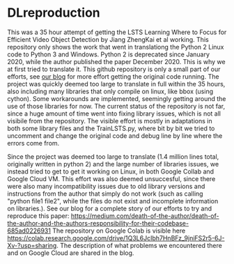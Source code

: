 # DLreproduction

This was a 35 hour attempt of getting the LSTS Learning Where to Focus for Efficient Video Object Detection by Jiang ZhengKai et al working.
This repository only shows the work that went in translationg the Python 2 Linux code to Python 3 and Windows.
Python 2 is deprecated since January 2020, while the author published the paper December 2020. This is why we at first tried to translate it.
This github repository is only a small part of our efforts, see [our blog](https://medium.com/death-of-the-author/death-of-the-author-and-the-authors-responsibility-for-their-codebase-685ad0226931) for more effort getting the original code running.
The project was quickly deemed too large to translate in full within the 35 hours, also including many libraries that only compile on linux, like bbox (using cython).
Some workarounds are implemented, seemingly getting around the use of those libraries for now. 
The current status of the repository is not far, since a huge amount of time went into fixing library issues, which is not all visibile from the repository.
The visible effort is mostly in adaptations in both some library files and the TrainLSTS.py, where bit by bit we tried to uncomment and change the original code and debug line by line where the errors come from.

Since the project was deemed too large to translate (1.4 million lines total, originally written in python 2) and the large number of libraries issues, we instead tried to get to get it working on Linux, in both Google Collab and Google Cloud VM.
This effort was also deemed unsuccesful, since there were also many incompatibility issues due to old library versions and instructions from the author that simply do not work (such as calling "python file1 file2", while the files do not exist and incomplete information on libraries.). 
See our blog for a complete story of our efforts to try and reproduce this paper: https://medium.com/death-of-the-author/death-of-the-author-and-the-authors-responsibility-for-their-codebase-685ad0226931
The repository on Google Colab is visible here https://colab.research.google.com/drive/1Q3L6JcIbh7HnBFz_9jniFS2r5-6J-Xv-?usp=sharing.
The description of what problems we encountered there and on Google Cloud are shared in the blog.

